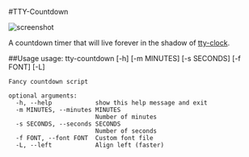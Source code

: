 #TTY-Countdown

![screenshot](http://i.imgur.com/B2oGKeL.png)

A countdown timer that will live forever in the shadow of 
[tty-clock](https://github.com/xorg62/tty-clock).


##Usage
    usage: tty-countdown [-h] [-m MINUTES] [-s SECONDS] [-f FONT] [-L]
    
    Fancy countdown script
    
    optional arguments:
      -h, --help            show this help message and exit
      -m MINUTES, --minutes MINUTES
                            Number of minutes
      -s SECONDS, --seconds SECONDS
                            Number of seconds
      -f FONT, --font FONT  Custom font file
      -L, --left            Align left (faster)
    
